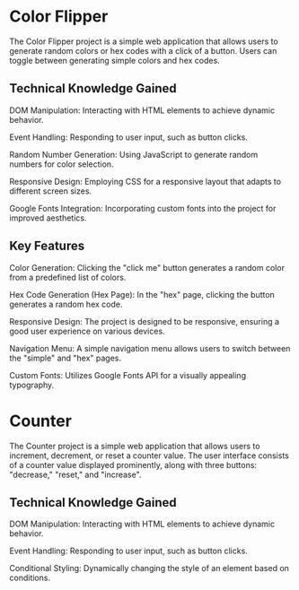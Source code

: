 # Color Flipper
The Color Flipper project is a simple web application that allows users to generate random colors or hex codes with a click of a button. Users can toggle between generating simple colors and hex codes.

## Technical Knowledge Gained
DOM Manipulation: Interacting with HTML elements to achieve dynamic behavior.

Event Handling: Responding to user input, such as button clicks.

Random Number Generation: Using JavaScript to generate random numbers for color selection.

Responsive Design: Employing CSS for a responsive layout that adapts to different screen sizes.

Google Fonts Integration: Incorporating custom fonts into the project for improved aesthetics.

## Key Features
Color Generation: Clicking the "click me" button generates a random color from a predefined list of colors.

Hex Code Generation (Hex Page): In the "hex" page, clicking the button generates a random hex code.

Responsive Design: The project is designed to be responsive, ensuring a good user experience on various devices.

Navigation Menu: A simple navigation menu allows users to switch between the "simple" and "hex" pages.

Custom Fonts: Utilizes Google Fonts API for a visually appealing typography.

# Counter
The Counter project is a simple web application that allows users to increment, decrement, or reset a counter value. The user interface consists of a counter value displayed prominently, along with three buttons: "decrease," "reset," and "increase".
## Technical Knowledge Gained
DOM Manipulation: Interacting with HTML elements to achieve dynamic behavior.

Event Handling: Responding to user input, such as button clicks.

Conditional Styling: Dynamically changing the style of an element based on conditions.
